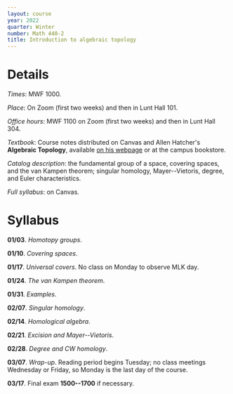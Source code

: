 ```yaml
---
layout: course
year: 2022
quarter: Winter
number: Math 440-2
title: Introduction to algebraic topology
---
```

<div style="display:none">
$
\newcommand\A{\mathrm{A}}
\newcommand\C{\mathrm{C}}
\newcommand\D{\mathrm{D}}
\newcommand\E{\mathrm{E}}
\newcommand\F{\mathrm{F}}
\newcommand\G{\mathrm{G}}
\newcommand\H{\mathrm{H}}
\newcommand\h{\mathrm{h}}
\newcommand\K{\mathrm{K}}
\newcommand\L{\mathrm{L}}
\newcommand\M{\mathrm{M}}
\newcommand\t{\mathrm{t}}
\newcommand{\bA}{\mathbf{A}}
\newcommand{\bG}{\mathbf{G}}
\newcommand{\bH}{\mathbf{H}}
\newcommand{\bT}{\mathbf{T}}
\newcommand{\bW}{\mathbf{W}}
\newcommand{\Gm}{\bG_m}
\newcommand\Ascr{\mathcal{A}}
\newcommand\Cscr{\mathcal{C}}
\newcommand\Dscr{\mathcal{D}}
\newcommand\Escr{\mathcal{E}}
\newcommand\Kscr{\mathcal{K}}
\newcommand\Lscr{\mathcal{L}}
\newcommand\Oscr{\mathcal{O}}
\newcommand\Perfscr{\mathcal{P}\mathrm{erf}}
\newcommand\Acscr{\mathcal{A}\mathrm{c}}
\newcommand\heart{\heartsuit}
\newcommand\cn{\mathrm{cn}}
\newcommand\op{\mathrm{op}}
\newcommand\gr{\mathrm{gr}}
\newcommand\Gr{\mathrm{Gr}}
\newcommand\fil{\mathrm{fil}}
\newcommand\Ho{\mathrm{Ho}}
\newcommand\dR{\mathrm{dR}}
\newcommand\HH{\mathrm{HH}}
\newcommand\HC{\mathrm{HC}}
\newcommand\HP{\mathrm{HP}}
\newcommand\TC{\mathrm{TC}}
\newcommand\TP{\mathrm{TP}}
\newcommand{\bMap}{\mathbf{Map}}
\newcommand{\End}{\mathrm{End}}
\newcommand{\Mod}{\mathrm{Mod}}
\newcommand{\coMod}{\mathrm{coMod}}
\newcommand{\Fun}{\mathrm{Fun}}
\newcommand{\bMap}{\mathbf{Map}}
\newcommand\bE{\mathbf{E}}
\newcommand\bZ{\mathbf{Z}}
\newcommand\bAM{\mathbf{AM}}
\newcommand\bLM{\mathbf{LM}}
\newcommand\Spec{\mathrm{Spec}}
\newcommand\CAlg{\mathrm{CAlg}}
\newcommand\aCAlg{\mathfrak{a}\CAlg}
\newcommand\dCAlg{\mathfrak{d}\CAlg}
$
</div>

# Details

*Times*: MWF 1000.

*Place*: On Zoom (first two weeks) and then in Lunt Hall 101.

*Office hours*: MWF 1100 on Zoom (first two weeks) and then in Lunt Hall 304.

*Textbook*: Course notes distributed on Canvas and Allen Hatcher's **Algebraic Topology**, available
[on his webpage](https://pi.math.cornell.edu/~hatcher/AT/ATpage.html) or at the
campus bookstore.

*Catalog description*: the fundamental group of a space, covering spaces, and the van Kampen theorem; singular homology, Mayer--Vietoris, degree, and Euler characteristics.

*Full syllabus*: on Canvas.

# Syllabus

**01/03**. *Homotopy groups*.

**01/10**. *Covering spaces*.

**01/17**. *Universal covers*. No class on Monday to observe MLK day.

**01/24**. *The van Kampen theorem*.

**01/31**. *Examples*.

**02/07**. *Singular homology*.

**02/14**. *Homological algebra*.

**02/21**. *Excision and Mayer--Vietoris*.

**02/28**. *Degree and CW homology*.

**03/07**. *Wrap-up*. Reading period begins Tuesday; no class meetings Wednesday or
Friday, so Monday is the last day of the course.

**03/17**. Final exam **1500--1700** if necessary.
